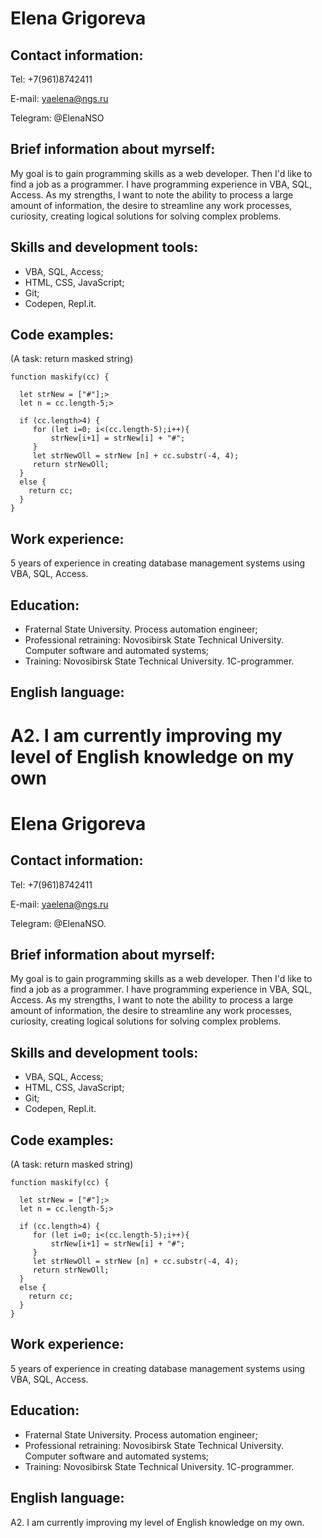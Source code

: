 
# Elena Grigoreva #


## Contact information: ##

Tel: +7(961)8742411

E-mail: yaelena@ngs.ru

Telegram: @ElenaNSO

## Brief information about myrself: ##

My goal is to gain programming skills as a web developer. Then I'd like to find a job as a programmer. 
I have programming experience in VBA, SQL, Access.
As my strengths, I want to note the ability to process a large amount of information, the desire to streamline any work processes, curiosity, creating logical solutions for solving complex problems.

## Skills and development tools: ##

- VBA, SQL, Access;
- HTML, CSS, JavaScript;
- Git;
- Codepen, Repl.it.

## Code examples: 
(A task: return masked string)

    function maskify(cc) {

      let strNew = ["#"];>
      let n = cc.length-5;>
    		  
      if (cc.length>4) {  
    	 for (let i=0; i<(cc.length-5);i++){ 
    		 strNew[i+1] = strNew[i] + "#"; 
    	 }
    	 let strNewOll = strNew [n] + cc.substr(-4, 4);
    	 return strNewOll;
      }
      else {
    	return cc;
      }
    }  

## Work experience: ##
5 years of experience in creating database management systems using VBA, SQL, Access.

## Education: ##

- Fraternal State University. Process automation engineer;
- Professional retraining: Novosibirsk State Technical University. Computer software and automated systems;
- Training: Novosibirsk State Technical University. 1C-programmer.

## English language: ##

A2. I am currently improving my level of English knowledge on my own		
=======

# Elena Grigoreva #


## Contact information: ##

Tel: +7(961)8742411

E-mail: yaelena@ngs.ru

Telegram: @ElenaNSO.

## Brief information about myrself: ##

My goal is to gain programming skills as a web developer. Then I'd like to find a job as a programmer. 
I have programming experience in VBA, SQL, Access.
As my strengths, I want to note the ability to process a large amount of information, the desire to streamline any work processes, curiosity, creating logical solutions for solving complex problems.

## Skills and development tools: ##

- VBA, SQL, Access;
- HTML, CSS, JavaScript;
- Git;
- Codepen, Repl.it.

## Code examples: 
(A task: return masked string)

    function maskify(cc) {

      let strNew = ["#"];>
      let n = cc.length-5;>
    		  
      if (cc.length>4) {  
    	 for (let i=0; i<(cc.length-5);i++){ 
    		 strNew[i+1] = strNew[i] + "#"; 
    	 }
    	 let strNewOll = strNew [n] + cc.substr(-4, 4);
    	 return strNewOll;
      }
      else {
    	return cc;
      }
    }  

## Work experience: ##
5 years of experience in creating database management systems using VBA, SQL, Access.

## Education: ##

- Fraternal State University. Process automation engineer;
- Professional retraining: Novosibirsk State Technical University. Computer software and automated systems;
- Training: Novosibirsk State Technical University. 1C-programmer.

## English language: ##

A2. I am currently improving my level of English knowledge on my own.		

